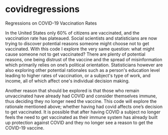 # covidregressions
Regressions on COVID-19 Vaccination Rates

In the United States only 60% of citizens are vaccinated, and the vaccination rate has plateaued. Social scientists and statisticians are now trying to discover potential reasons someone might choose not to get vaccinated. With this code I explore the very same question: what might cause someone not to get vaccinated? There are plenty of potential reasons, one being distrust of the vaccine and the spread of misinformation which primarily relies on one’s political orientation. Statisticians however are also exploring other potential rationales such as a person's education level leading to higher rates of vaccination, or a subject's type of work, and income, all of which affect one's individual decision making. 

Another reason that should be explored is that those who remain unvaccinated have already had COVID and consider themselves immune, thus deciding they no longer need the vaccine. This code will explore the rationale mentioned above; whether having had covid affects one’s decision to get vaccinated. It is possible that after having COVID a subject no longer feels the need to get vaccinated as their immune system has already built up protection against COVID and they no longer see a reason to get the COVID-19 vaccine.
